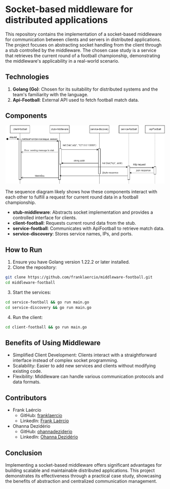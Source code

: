 # Socket-based middleware for distributed applications

This repository contains the implementation of a socket-based middleware for communication between clients and servers in distributed applications. The project focuses on abstracting socket handling from the client through a stub controlled by the middleware.
The chosen case study is a service that retrieves the current round of a football championship, demonstrating the middleware's applicability in a real-world scenario.

## Technologies

1. **Golang (Go)**: Chosen for its suitability for distributed systems and the team's familiarity with the language.
2. **Api-Football**: External API used to fetch football match data.

## Components

![sequence diagram](docs/sequence.png)

The sequence diagram likely shows how these components interact with each other to fulfill a request for current round data in a football championship.

- **stub-middleware**: Abstracts socket implementation and provides a controlled interface for clients.
- **client-football**: Requests current round data from the stub.
- **service-football**: Communicates with ApiFootball to retrieve match data.
- **service-discovery**: Stores service names, IPs, and ports.

## How to Run

1. Ensure you have Golang version 1.22.2 or later installed.
2. Clone the repository:

```bash
git clone https://github.com/franklaercio/middleware-football.git
cd middleware-football
```

3. Start the services:

```bash
cd service-football && go run main.go
cd service-discovery && go run main.go
```

4. Run the client:

```bash
cd client-football && go run main.go
```

## Benefits of Using Middleware

- Simplified Client Development: Clients interact with a straightforward interface instead of complex socket programming.
- Scalability: Easier to add new services and clients without modifying existing code.
- Flexibility: Middleware can handle various communication protocols and data formats.

## Contributors

- Frank Laércio
  - GitHub: [franklaercio](https://github.com/franklaercio)
  - LinkedIn: [Frank Laércio](https://www.linkedin.com/in/frank-laercio/)
- Ohanna Dezidério
  - GitHub: [ohannadeziderio](https://github.com/ohannadeziderio)
  - LinkedIn: [Ohanna Dezidério](https://www.linkedin.com/in/ohanna-d-85a787a5/)

## Conclusion

Implementing a socket-based middleware offers significant advantages for building scalable and maintainable distributed applications. This project demonstrates its effectiveness through a practical case study, showcasing the benefits of abstraction and centralized communication management.
